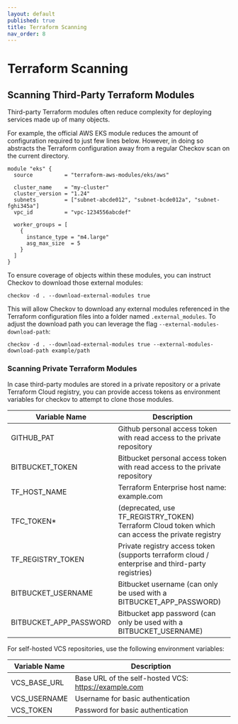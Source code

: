 ```yaml
---
layout: default
published: true
title: Terraform Scanning
nav_order: 8
---
```


# Terraform Scanning

## Scanning Third-Party Terraform Modules
Third-party Terraform modules often reduce complexity for deploying services made up of many objects.

For example, the official AWS EKS module reduces the amount of configuration required to just few lines below.
However, in doing so abstracts the Terraform configuration away from a regular Checkov scan on the current directory.

```hcl
module "eks" {
  source          = "terraform-aws-modules/eks/aws"
  
  cluster_name    = "my-cluster"
  cluster_version = "1.24"
  subnets         = ["subnet-abcde012", "subnet-bcde012a", "subnet-fghi345a"]
  vpc_id          = "vpc-1234556abcdef"

  worker_groups = [
    {
      instance_type = "m4.large"
      asg_max_size  = 5
    }
  ]
}
```

To ensure coverage of objects within these modules, you can instruct Checkov to download those external modules:

```shell
checkov -d . --download-external-modules true
```

This will allow Checkov to download any external modules referenced in the Terraform configuration files into a folder named `.external_modules`.
To adjust the download path you can leverage the flag `--external-modules-download-path`:

```shell
checkov -d . --download-external-modules true --external-modules-download-path example/path
```

### Scanning Private Terraform Modules

In case third-party modules are stored in a private repository or a private Terraform Cloud registry, you can provide access tokens as environment variables for checkov to attempt to clone those modules.

| Variable Name          | Description                                                                                      |
|------------------------|--------------------------------------------------------------------------------------------------|
| GITHUB_PAT             | Github personal access token with read access to the private repository                          |
| BITBUCKET_TOKEN        | Bitbucket personal access token with read access to the private repository                       |
| TF_HOST_NAME           | Terraform Enterprise host name: example.com                                                      |
| TFC_TOKEN*             | (deprecated, use TF_REGISTRY_TOKEN) Terraform Cloud token which can access the private registry  |
| TF_REGISTRY_TOKEN      | Private registry access token (supports terraform cloud / enterprise and third-party registries) |
| BITBUCKET_USERNAME     | Bitbucket username (can only be used with a BITBUCKET_APP_PASSWORD)                              |
| BITBUCKET_APP_PASSWORD | Bitbucket app password (can only be used with a BITBUCKET_USERNAME)                              |

For self-hosted VCS repositories, use the following environment variables:

| Variable Name | Description                                          |
|---------------|------------------------------------------------------|
| VCS_BASE_URL  | Base URL of the self-hosted VCS: https://example.com |
| VCS_USERNAME  | Username for basic authentication                    |
| VCS_TOKEN     | Password for basic authentication                    |
